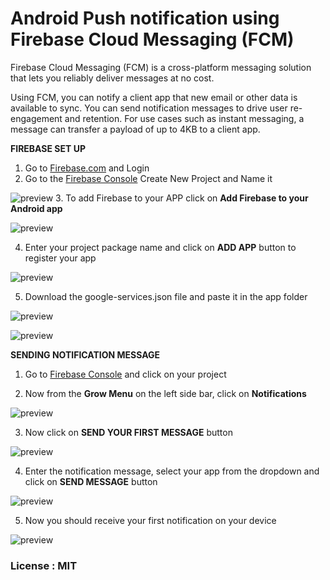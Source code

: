 # Android Push notification using Firebase Cloud Messaging (FCM)

Firebase Cloud Messaging (FCM) is a cross-platform messaging solution that lets you reliably deliver messages at no cost.

Using FCM, you can notify a client app that new email or other data is available to sync. You can send notification messages to drive user re-engagement and retention. For use cases such as instant messaging, a message can transfer a payload of up to 4KB to a client app.

<b>FIREBASE SET UP</b>

1. Go to [Firebase.com](https://firebase.google.com) and Login
2. Go to the [Firebase Console](https://console.firebase.google.com/) Create New Project and Name it

![preview](http://res.cloudinary.com/dkhrqes7p/image/upload/c_lpad,w_500/v1510200522/1_tzbx7r.png)
3. To add Firebase to your APP click on <b>Add Firebase to your Android app</b>

![preview](http://res.cloudinary.com/dkhrqes7p/image/upload/v1510200709/5.png)

4. Enter your project package name and click on <b>ADD APP</b> button to register your app

![preview](http://res.cloudinary.com/dkhrqes7p/image/upload/c_lpad,w_500/v1510200525/3_ef2f6q.png)

5. Download the google-services.json file and paste it in the app folder

![preview](http://res.cloudinary.com/dkhrqes7p/image/upload/v1510200907/7.png) 

![preview](http://res.cloudinary.com/dkhrqes7p/image/upload/v1510200523/2.png) 

<b>SENDING NOTIFICATION MESSAGE</b>

1. Go to [Firebase Console](https://console.firebase.google.com) and click on your project

2. Now from the <b>Grow Menu</b> on the left side bar, click on <b>Notifications</b> 

![preview](http://res.cloudinary.com/dkhrqes7p/image/upload/c_scale,h_400/v1510201429/8.png)

3. Now click on <b>SEND YOUR FIRST MESSAGE</b> button

![preview](http://res.cloudinary.com/dkhrqes7p/image/upload/v1510200525/4.png)

4. Enter the notification message, select your app from the dropdown and click on <b>SEND MESSAGE</b> button

![preview](http://res.cloudinary.com/dkhrqes7p/image/upload/c_lpad,w_500/v1510201795/11.png)

5. Now you should receive your first notification on your device

![preview](http://res.cloudinary.com/dkhrqes7p/image/upload/c_lpad,w_540/v1510202484/6_ancuag.png)
           

### License : <b>MIT</b>
